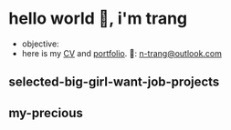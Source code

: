 # hello world 👋, i'm trang
- objective: 
- here is my [CV]() and [portfolio](). 💫: <n-trang@outlook.com>

## selected-big-girl-want-job-projects

## my-precious

